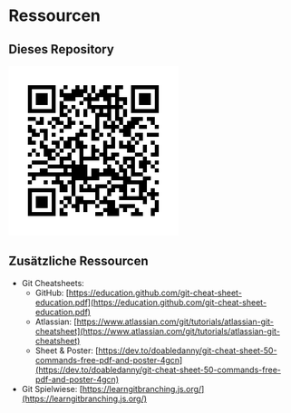 # Ressourcen

## Dieses Repository

![Repo QR Code](../Ressources/Repo_QRCode.png)

## Zusätzliche Ressourcen

- Git Cheatsheets:
    - GitHub: [https://education.github.com/git-cheat-sheet-education.pdf](https://education.github.com/git-cheat-sheet-education.pdf)
    - Atlassian: [https://www.atlassian.com/git/tutorials/atlassian-git-cheatsheet](https://www.atlassian.com/git/tutorials/atlassian-git-cheatsheet)
    - Sheet & Poster: [https://dev.to/doabledanny/git-cheat-sheet-50-commands-free-pdf-and-poster-4gcn](https://dev.to/doabledanny/git-cheat-sheet-50-commands-free-pdf-and-poster-4gcn)
- Git Spielwiese: [https://learngitbranching.js.org/](https://learngitbranching.js.org/)

